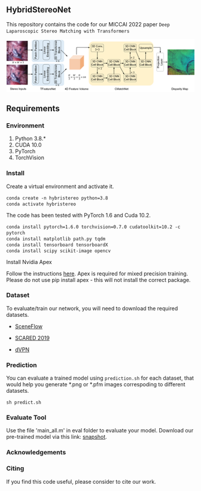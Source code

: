 ## HybridStereoNet

This repository contains the code for our MICCAI 2022 paper `Deep Laparoscopic Stereo Matching with Transformers` 

![alt text](./imgs/hybrid-stereo.png)

## Requirements

### Environment

1. Python 3.8.*
2. CUDA 10.0
3. PyTorch 
4. TorchVision 

### Install
Create a  virtual environment and activate it.
```shell
conda create -n hybristereo python=3.8
conda activate hybristereo
```
The code has been tested with PyTorch 1.6 and Cuda 10.2.
```shell
conda install pytorch=1.6.0 torchvision=0.7.0 cudatoolkit=10.2 -c pytorch
conda install matplotlib path.py tqdm
conda install tensorboard tensorboardX
conda install scipy scikit-image opencv
```

Install Nvidia Apex


Follow the instructions [here](https://github.com/NVIDIA/apex#quick-start). Apex is required for mixed precision training. 
Please do not use pip install apex - this will not install the correct package.

### Dataset
To evaluate/train our network, you will need to download the required datasets.

* [SceneFlow](https://lmb.informatik.uni-freiburg.de/resources/datasets/SceneFlowDatasets.en.html)

* [SCARED 2019](https://endovissub2019-scared.grand-challenge.org/)

* [dVPN](http://hamlyn.doc.ic.ac.uk/vision/)

### Prediction

You can evaluate a trained model using `prediction.sh` for each dataset, that would help you generate *.png or *.pfm images correspoding to different datasets.
```shell
sh predict.sh
```

### Evaluate Tool  

Use the file 'main_all.m' in eval folder to evaluate your model. Download our pre-trained model via this link: [snapshot](https://drive.google.com/drive/folders/1iqLlMQFxjdCMuq0i3NpQu5FGq5xs0BVS?usp=sharing).

### Acknowledgements


### Citing
If you find this code useful, please consider to cite our work.

```
```

